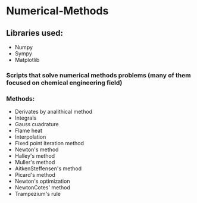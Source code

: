 # Numerical-Methods

## Libraries used:

- Numpy
- Sympy
- Matplotlib

### Scripts that solve numerical methods problems (many of them focused on chemical engineering field)

### Methods:

- Derivates by analithical method
- Integrals
- Gauss cuadrature
- Flame heat
- Interpolation
- Fixed point iteration method
- Newton's method
- Halley's method
- Muller's method
- AitkenSteffensen's method
- Picard's method
- Newton's optimization
- NewtonCotes' method
- Trampezium's rule
